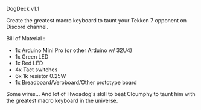 DogDeck v1.1

Create the greatest macro keyboard to taunt your Tekken 7 opponent on Discord channel.

Bill of Material :

-  1x Arduino Mini Pro (or other Arduino w/ 32U4)
-  1x Green LED
-  1x Red LED
-  4x Tact switches
-  6x 1k resistor 0.25W
-  1x Breadboard/Veroboard/Other prototype board

Some wires... And lot of Hwoadog's skill to beat Cloumphy to taunt him with the greatest macro keyboard in the universe.
